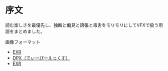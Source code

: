 # 序文

読む楽しさを最優先し、独断と偏見と誇張と毒舌をモリモリにしてVFXで扱う用語をまとめました。


画像フォーマット
- [EXR](image_file_format/EXR.md)
- [DPX（でぃーぴーえっくす）](image_file_format/DPX.md)
- [EXR](image_file_format/EXR.md)